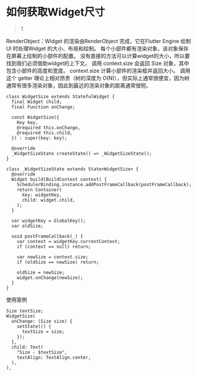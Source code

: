 # 如何获取Widget尺寸


> 1

RenderObject：Widget 的渲染由RenderObject 完成，它在Flutter Engine 绘制UI 时处理Widget 的大小、布局和绘制。 每个小部件都有渲染对象，该对象保存在屏幕上绘制的小部件的配置。
没有直接的方法可以计算widget的大小，所以要找到我们必须借助widget的上下文。
调用 context.size 会返回 Size 对象，其中包含小部件的高度和宽度。 context.size 计算小部件的渲染框并返回大小。
调用这个 getter 理论上相对昂贵（树的深度为 O(N)），但实际上通常很便宜，因为树通常有很多渲染对象，因此到最近的渲染对象的距离通常很短。

```
class WidgetSize extends StatefulWidget {
  final Widget child;
  final Function onChange;

  const WidgetSize({
    Key key,
    @required this.onChange,
    @required this.child,
  }) : super(key: key);

  @override
  _WidgetSizeState createState() => _WidgetSizeState();
}

class _WidgetSizeState extends State<WidgetSize> {
  @override
  Widget build(BuildContext context) {
    SchedulerBinding.instance.addPostFrameCallback(postFrameCallback);
    return Container(
      key: widgetKey,
      child: widget.child,
    );
  }

  var widgetKey = GlobalKey();
  var oldSize;

  void postFrameCallback(_) {
    var context = widgetKey.currentContext;
    if (context == null) return;

    var newSize = context.size;
    if (oldSize == newSize) return;

    oldSize = newSize;
    widget.onChange(newSize);
  }
}
```

使用案例

```
Size textSize;
WidgetSize(
  onChange: (Size size) {
    setState(() {
      textSize = size;
    });
  },
  child: Text(
    "Size - $textSize",
    textAlign: TextAlign.center,
  ),
),
```








